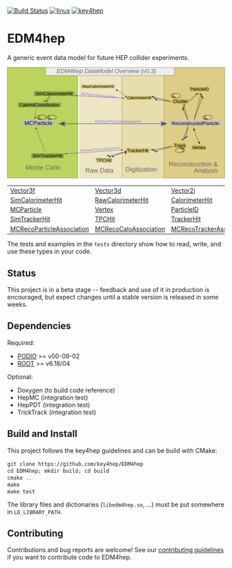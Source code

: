 
[![Build Status](https://travis-ci.com/key4hep/EDM4HEP.svg?branch=master)](https://travis-ci.com/key4hep/EDM4HEP)
[![linux](https://github.com/key4hep/EDM4hep/workflows/linux.yml/badge.svg)](https://github.com/key4hep/EDM4hep/actions/workflows/linux.yml)
[![key4hep](https://github.com/key4hep/EDM4hep/workflows/key4hep.yml/badge.svg)](https://github.com/key4hep/EDM4hep/actions/workflows/key4hep.yml)

# EDM4hep


A generic event data model for future HEP collider experiments.

![](doc/edm4hep_diagram.svg)



|                                                                                           |                                                                                       |                                                                                          |                                                                                       |
| -------------                                                                             | -------------                                                                         | -----                                                                                    | ---                                                                                   |
| [Vector3f ](https://github.com/key4hep/EDM4hep/blob/master/edm4hep.yaml#L9)                   | [Vector3d ](https://github.com/key4hep/EDM4hep/blob/master/edm4hep.yaml#L23)              | [Vector2i ](https://github.com/key4hep/EDM4hep/blob/master/edm4hep.yaml#L38)                 | [TrackState ](https://github.com/key4hep/EDM4hep/blob/master/edm4hep.yaml#L50)            |
| [SimCalorimeterHit](https://github.com/key4hep/EDM4hep/blob/master/edm4hep.yaml#L201)         | [RawCalorimeterHit](https://github.com/key4hep/EDM4hep/blob/master/edm4hep.yaml#L212)     | [ CalorimeterHit ](https://github.com/key4hep/EDM4hep/blob/master/edm4hep.yaml#L222)         | [Cluster](https://github.com/key4hep/EDM4hep/blob/master/edm4hep.yaml#L247)               |
| [MCParticle](https://github.com/key4hep/EDM4hep/blob/master/edm4hep.yaml#L84)                 | [Vertex](https://github.com/key4hep/EDM4hep/blob/master/edm4hep.yaml#L318)                | [ParticleID ](https://github.com/key4hep/EDM4hep/blob/master/edm4hep.yaml#L234)              | [ReconstructedParticle](https://github.com/key4hep/EDM4hep/blob/master/edm4hep.yaml#L335) |
| [SimTrackerHit](https://github.com/key4hep/EDM4hep/blob/master/edm4hep.yaml#L156)             | [TPCHit](https://github.com/key4hep/EDM4hep/blob/master/edm4hep.yaml#L288)                | [TrackerHit](https://github.com/key4hep/EDM4hep/blob/master/edm4hep.yaml#L270)               | [Track](https://github.com/key4hep/EDM4hep/blob/master/edm4hep.yaml#L300)                 |
| [MCRecoParticleAssociation](https://github.com/key4hep/EDM4hep/blob/master/edm4hep.yaml#L362) | [MCRecoCaloAssociation](https://github.com/key4hep/EDM4hep/blob/master/edm4hep.yaml#L370) | [MCRecoTrackerAssociation](https://github.com/key4hep/EDM4hep/blob/master/edm4hep.yaml#L370) | [ObjectID](https://github.com/key4hep/EDM4hep/blob/master/edm4hep.yaml#L71)               |


The tests and examples in the `tests` directory show how to read, write, and use these types in your code.


## Status

This project is in a beta stage -- feedback and use of it in production is encouraged, but expect changes until a stable version is released in some weeks.

## Dependencies

Required:

* [PODIO](https://github.com/AIDASoft/podio) >= v00-09-02
* [ROOT](https://github.com/root-project/root) >= v6.18/04   

Optional:

* Doxygen (to build code reference)
* HepMC (integration test)
* HepPDT (integration test)
* TrickTrack (integration test)

## Build and Install

This project follows the key4hep guidelines and can be build with CMake:

```
git clone https://github.com/key4hep/EDM4hep
cd EDM4hep; mkdir build; cd build
cmake ..
make
make test
``` 

The library files and dictionaries (`libedm4hep.so`, ...) must be put somewhere in `LD_LIBRARY_PATH`.






## Contributing

Contributions and bug reports are welcome!
See our [contributing guidelines](./doc/contributing.md) if you want to contribute code to EDM4hep.
